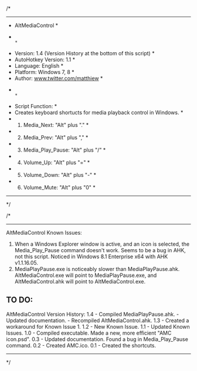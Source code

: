 /*
************************************************************************************************
* AltMediaControl                                                                              *
*                                                                                              *
* Version:              1.4 (Version History at the bottom of this script)                     *
* AutoHotkey Version:   1.1                                                                    *
* Language:             English                                                                *
* Platform:             Windows 7, 8                                                           *
* Author:               www.twitter.com/matthiew                                               *
*                                                                                              *
* Script Function:                                                                             *
* Creates keyboard shortucts for media playback control in Windows.                            *
* 1. Media_Next: "Alt" plus "."                                                                *
* 2. Media_Prev: "Alt" plus ","                                                                *
* 3. Media_Play_Pause: "Alt" plus "/"                                                          *
* 4. Volume_Up: "Alt" plus "="                                                                 *
* 5. Volume_Down: "Alt" plus "-"                                                               *
* 6. Volume_Mute: "Alt" plus "0"                                                               *
************************************************************************************************
*/




/*
************************************************************************************************
AltMediaControl Known Issues:
1. When a Windows Explorer window is active, and an icon is selected, the Media_Play_Pause
   command doesn't work. Seems to be a bug in AHK, not this script. Noticed in Windows 8.1
   Enterprise x64 with AHK v1.1.16.05.
2. MediaPlayPause.exe is noticeably slower than MediaPlayPause.ahk. AltMediaControl.exe will
   point to MediaPlayPause.exe, and AltMediaControl.ahk will point to AltMediaControl.exe.


TO DO:
 - 


AltMediaControl Version History:
1.4 - Compiled MediaPlayPause.ahk.
    - Updated documentation.
    - Recompiled AltMediaControl.ahk.
1.3 - Created a workaround for Known Issue 1.
1.2 - New Known Issue.
1.1 - Updated Known Issues.
1.0 - Compiled executable. Made a new, more efficient "AMC icon.psd".
0.3 - Updated documentation. Found a bug in Media_Play_Pause command.
0.2 - Created AMC.ico.
0.1 - Created the shortcuts.
************************************************************************************************
*/